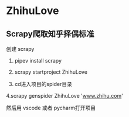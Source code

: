 # ZhihuLove
## Scrapy爬取知乎择偶标准

创建 scrapy
1. pipev install scrapy

2. scrapy startproject ZhihuLove

3. cd进入项目的spider目录

4.scrapy genspider ZhihuLove 'www.zhihu.com'

然后用 vscode 或者 pycharm打开项目
